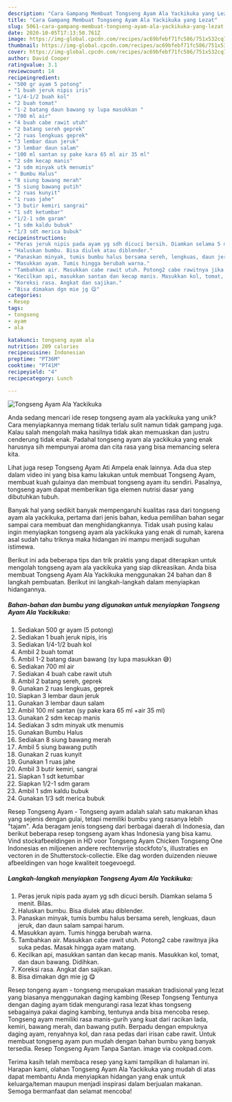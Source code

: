 ```yaml
---
description: "Cara Gampang Membuat Tongseng Ayam Ala Yackikuka yang Lezat"
title: "Cara Gampang Membuat Tongseng Ayam Ala Yackikuka yang Lezat"
slug: 5061-cara-gampang-membuat-tongseng-ayam-ala-yackikuka-yang-lezat
date: 2020-10-05T17:13:50.761Z
image: https://img-global.cpcdn.com/recipes/ac69bfebf71fc586/751x532cq70/tongseng-ayam-ala-yackikuka-foto-resep-utama.jpg
thumbnail: https://img-global.cpcdn.com/recipes/ac69bfebf71fc586/751x532cq70/tongseng-ayam-ala-yackikuka-foto-resep-utama.jpg
cover: https://img-global.cpcdn.com/recipes/ac69bfebf71fc586/751x532cq70/tongseng-ayam-ala-yackikuka-foto-resep-utama.jpg
author: David Cooper
ratingvalue: 3.1
reviewcount: 14
recipeingredient:
- "500 gr ayam 5 potong"
- "1 buah jeruk nipis iris"
- "1/4-1/2 buah kol"
- "2 buah tomat"
- "1-2 batang daun bawang sy lupa masukkan "
- "700 ml air"
- "4 buah cabe rawit utuh"
- "2 batang sereh geprek"
- "2 ruas lengkuas geprek"
- "3 lembar daun jeruk"
- "3 lembar daun salam"
- "100 ml santan sy pake kara 65 ml air 35 ml"
- "2 sdm kecap manis"
- "3 sdm minyak utk menumis"
- " Bumbu Halus"
- "8 siung bawang merah"
- "5 siung bawang putih"
- "2 ruas kunyit"
- "1 ruas jahe"
- "3 butir kemiri sangrai"
- "1 sdt ketumbar"
- "1/2-1 sdm garam"
- "1 sdm kaldu bubuk"
- "1/3 sdt merica bubuk"
recipeinstructions:
- "Peras jeruk nipis pada ayam yg sdh dicuci bersih. Diamkan selama 5 menit. Bilas."
- "Haluskan bumbu. Bisa diulek atau diblender."
- "Panaskan minyak, tumis bumbu halus bersama sereh, lengkuas, daun jeruk, dan daun salam sampai harum."
- "Masukkan ayam. Tumis hingga berubah warna."
- "Tambahkan air. Masukkan cabe rawit utuh. Potong2 cabe rawitnya jika suka pedas. Masak hingga ayam matang."
- "Kecilkan api, masukkan santan dan kecap manis. Masukkan kol, tomat, dan daun bawang. Didihkan."
- "Koreksi rasa. Angkat dan sajikan."
- "Bisa dimakan dgn mie jg 😋"
categories:
- Resep
tags:
- tongseng
- ayam
- ala

katakunci: tongseng ayam ala 
nutrition: 209 calories
recipecuisine: Indonesian
preptime: "PT36M"
cooktime: "PT41M"
recipeyield: "4"
recipecategory: Lunch

---
```



![Tongseng Ayam Ala Yackikuka](https://img-global.cpcdn.com/recipes/ac69bfebf71fc586/751x532cq70/tongseng-ayam-ala-yackikuka-foto-resep-utama.jpg)

Anda sedang mencari ide resep tongseng ayam ala yackikuka yang unik? Cara menyiapkannya memang tidak terlalu sulit namun tidak gampang juga. Kalau salah mengolah maka hasilnya tidak akan memuaskan dan justru cenderung tidak enak. Padahal tongseng ayam ala yackikuka yang enak harusnya sih mempunyai aroma dan cita rasa yang bisa memancing selera kita.

Lihat juga resep Tongseng Ayam Ati Ampela enak lainnya. Ada dua step dalam video ini yang bisa kamu lakukan untuk membuat Tongseng Ayam, membuat kuah gulainya dan membuat tongseng ayam itu sendiri. Pasalnya, tongseng ayam dapat memberikan tiga elemen nutrisi dasar yang dibutuhkan tubuh.

Banyak hal yang sedikit banyak mempengaruhi kualitas rasa dari tongseng ayam ala yackikuka, pertama dari jenis bahan, kedua pemilihan bahan segar sampai cara membuat dan menghidangkannya. Tidak usah pusing kalau ingin menyiapkan tongseng ayam ala yackikuka yang enak di rumah, karena asal sudah tahu triknya maka hidangan ini mampu menjadi suguhan istimewa.


Berikut ini ada beberapa tips dan trik praktis yang dapat diterapkan untuk mengolah tongseng ayam ala yackikuka yang siap dikreasikan. Anda bisa membuat Tongseng Ayam Ala Yackikuka menggunakan 24 bahan dan 8 langkah pembuatan. Berikut ini langkah-langkah dalam menyiapkan hidangannya.

<!--inarticleads1-->

##### Bahan-bahan dan bumbu yang digunakan untuk menyiapkan Tongseng Ayam Ala Yackikuka:

1. Sediakan 500 gr ayam (5 potong)
1. Sediakan 1 buah jeruk nipis, iris
1. Sediakan 1/4-1/2 buah kol
1. Ambil 2 buah tomat
1. Ambil 1-2 batang daun bawang (sy lupa masukkan 😅)
1. Sediakan 700 ml air
1. Sediakan 4 buah cabe rawit utuh
1. Ambil 2 batang sereh, geprek
1. Gunakan 2 ruas lengkuas, geprek
1. Siapkan 3 lembar daun jeruk
1. Gunakan 3 lembar daun salam
1. Ambil 100 ml santan (sy pake kara 65 ml +air 35 ml)
1. Gunakan 2 sdm kecap manis
1. Sediakan 3 sdm minyak utk menumis
1. Gunakan  Bumbu Halus
1. Sediakan 8 siung bawang merah
1. Ambil 5 siung bawang putih
1. Gunakan 2 ruas kunyit
1. Gunakan 1 ruas jahe
1. Ambil 3 butir kemiri, sangrai
1. Siapkan 1 sdt ketumbar
1. Siapkan 1/2-1 sdm garam
1. Ambil 1 sdm kaldu bubuk
1. Gunakan 1/3 sdt merica bubuk


Resep Tongseng Ayam - Tongseng ayam adalah salah satu makanan khas yang sejenis dengan gulai, tetapi memiliki bumbu yang rasanya lebih &#34;tajam&#34;. Ada beragam jenis tongseng dari berbagai daerah di Indonesia, dan berikut beberapa resep tongseng ayam khas Indonesia yang bisa kamu. Vind stockafbeeldingen in HD voor Tongseng Ayam Chicken Tongseng One Indonesias en miljoenen andere rechtenvrije stockfoto&#39;s, illustraties en vectoren in de Shutterstock-collectie. Elke dag worden duizenden nieuwe afbeeldingen van hoge kwaliteit toegevoegd. 

<!--inarticleads2-->

##### Langkah-langkah menyiapkan Tongseng Ayam Ala Yackikuka:

1. Peras jeruk nipis pada ayam yg sdh dicuci bersih. Diamkan selama 5 menit. Bilas.
1. Haluskan bumbu. Bisa diulek atau diblender.
1. Panaskan minyak, tumis bumbu halus bersama sereh, lengkuas, daun jeruk, dan daun salam sampai harum.
1. Masukkan ayam. Tumis hingga berubah warna.
1. Tambahkan air. Masukkan cabe rawit utuh. Potong2 cabe rawitnya jika suka pedas. Masak hingga ayam matang.
1. Kecilkan api, masukkan santan dan kecap manis. Masukkan kol, tomat, dan daun bawang. Didihkan.
1. Koreksi rasa. Angkat dan sajikan.
1. Bisa dimakan dgn mie jg 😋


Resep tongeng ayam - tongseng merupakan masakan tradisional yang lezat yang biasanya menggunakan daging kambing (Resep Tongseng Tentunya dengan daging ayam tidak mengurangi rasa lezat khas tongseng sebagainya pakai daging kambing, tentunya anda bisa mencoba resep. Tongseng ayam memiliki rasa manis-gurih yang kuat dari racikan lada, kemiri, bawang merah, dan bawang putih. Berpadu dengan empuknya daging ayam, renyahnya kol, dan rasa pedas dari irisan cabe rawit. Untuk membuat tongseng ayam pun mudah dengan bahan bumbu yang banyak tersedia. Resep Tongseng Ayam Tanpa Santan. image via cookpad.com. 

Terima kasih telah membaca resep yang kami tampilkan di halaman ini. Harapan kami, olahan Tongseng Ayam Ala Yackikuka yang mudah di atas dapat membantu Anda menyiapkan hidangan yang enak untuk keluarga/teman maupun menjadi inspirasi dalam berjualan makanan. Semoga bermanfaat dan selamat mencoba!
